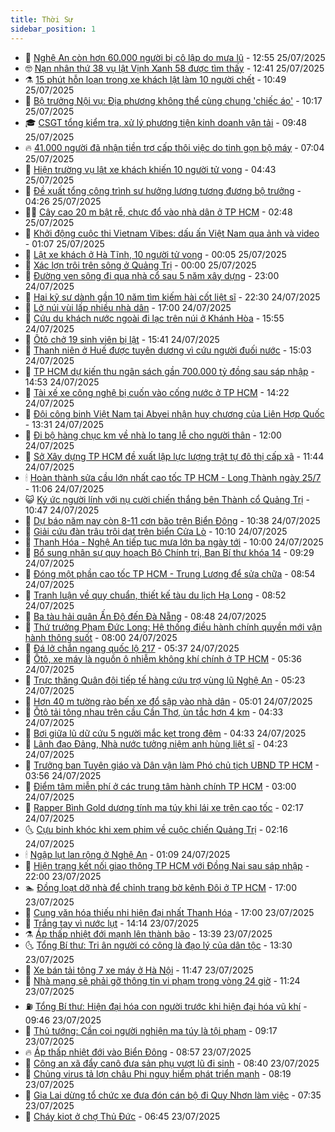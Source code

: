 ```yaml
---
title: Thời Sự
sidebar_position: 1
---
```


<!-- vnexpress-thoi-su:START -->
- 🦒 [Nghệ An còn hơn 60.000 người bị cô lập do mưa lũ](https://vnexpress.net/nghe-an-con-hon-60-000-nguoi-bi-co-lap-do-mua-lu-4918625.html) - 12:55 25/07/2025
- 🤓 [Nạn nhân thứ 38 vụ lật Vịnh Xanh 58 được tìm thấy](https://vnexpress.net/nan-nhan-thu-38-vu-lat-vinh-xanh-58-duoc-tim-thay-4918986.html) - 12:41 25/07/2025
- ⚗️ [15 phút hỗn loạn trong xe khách lật làm 10 người chết](https://vnexpress.net/15-phut-hon-loan-trong-xe-khach-lat-lam-10-nguoi-chet-4918713.html) - 10:49 25/07/2025
- 🌊 [Bộ trưởng Nội vụ: Địa phương không thể cùng chung &#39;chiếc áo&#39;](https://vnexpress.net/bo-truong-noi-vu-dia-phuong-khong-the-cung-chung-chiec-ao-4918955.html) - 10:17 25/07/2025
- 🎓 [CSGT tổng kiểm tra, xử lý phương tiện kinh doanh vận tải](https://vnexpress.net/csgt-tong-kiem-tra-xu-ly-phuong-tien-kinh-doanh-van-tai-4918963.html) - 09:48 25/07/2025
- 🔥 [41.000 người đã nhận tiền trợ cấp thôi việc do tinh gọn bộ máy](https://vnexpress.net/41-000-nguoi-da-nhan-tien-tro-cap-thoi-viec-do-tinh-gon-bo-may-4918665.html) - 07:04 25/07/2025
- 🦏 [Hiện trường vụ lật xe khách khiến 10 người tử vong](https://vnexpress.net/hien-truong-xe-khach-lat-khien-10-nguoi-tu-vong-4918781.html) - 04:43 25/07/2025
- 👺 [Đề xuất tổng công trình sư hưởng lương tương đương bộ trưởng](https://vnexpress.net/de-xuat-tong-cong-trinh-su-huong-luong-tuong-duong-bo-truong-4918711.html) - 04:26 25/07/2025
- 🧑‍🏫 [Cây cao 20 m bật rễ, chực đổ vào nhà dân ở TP HCM](https://vnexpress.net/cay-cao-20-m-bat-re-chuc-do-vao-nha-dan-o-tp-hcm-4918697.html) - 02:48 25/07/2025
- 🚦 [Khởi động cuộc thi Vietnam Vibes: dấu ấn Việt Nam qua ảnh và video](https://vnexpress.net/khoi-dong-cuoc-thi-vietnam-vibes-dau-an-viet-nam-qua-anh-va-video-4916277.html) - 01:07 25/07/2025
- 🎉 [Lật xe khách ở Hà Tĩnh, 10 người tử vong](https://vnexpress.net/lat-xe-khach-o-ha-tinh-10-nguoi-tu-vong-4918634.html) - 00:05 25/07/2025
- 🦒 [Xác lợn trôi trên sông ở Quảng Trị](https://vnexpress.net/xac-lon-troi-tren-song-o-quang-tri-4918537.html) - 00:00 25/07/2025
- 🤗 [Đường ven sông đi qua nhà cổ sau 5 năm xây dựng](https://vnexpress.net/duong-ven-song-di-qua-nha-co-sau-5-nam-xay-dung-4917634.html) - 23:00 24/07/2025
- 💼 [Hai kỹ sư dành gần 10 năm tìm kiếm hài cốt liệt sĩ](https://vnexpress.net/hai-ky-su-danh-gan-10-nam-tim-kiem-hai-cot-liet-si-4918614.html) - 22:30 24/07/2025
- 🤩 [Lở núi vùi lấp nhiều nhà dân](https://vnexpress.net/lo-nui-vui-lap-nhieu-nha-dan-4918589.html) - 17:00 24/07/2025
- 🤡 [Cứu du khách nước ngoài đi lạc trên núi ở Khánh Hòa](https://vnexpress.net/cuu-du-khach-nuoc-ngoai-di-lac-tren-nui-o-khanh-hoa-4918607.html) - 15:55 24/07/2025
- 💯 [Ôtô chở 19 sinh viên bị lật](https://vnexpress.net/oto-cho-19-sinh-vien-bi-lat-4918605.html) - 15:41 24/07/2025
- 👺 [Thanh niên ở Huế được tuyên dương vì cứu người đuối nước](https://vnexpress.net/thanh-nien-o-hue-duoc-tuyen-duong-vi-cuu-nguoi-duoi-nuoc-4918596.html) - 15:03 24/07/2025
- 🌮 [TP HCM dự kiến thu ngân sách gần 700.000 tỷ đồng sau sáp nhập](https://vnexpress.net/tp-hcm-du-kien-thu-ngan-sach-gan-700-000-ty-dong-sau-sap-nhap-4918597.html) - 14:53 24/07/2025
- 🥸 [Tài xế xe công nghệ bị cuốn vào cống nước ở TP HCM](https://vnexpress.net/tai-xe-xe-cong-nghe-bi-cuon-vao-cong-nuoc-o-tp-hcm-4918593.html) - 14:22 24/07/2025
- 🐻 [Đội công binh Việt Nam tại Abyei nhận huy chương của Liên Hợp Quốc](https://vnexpress.net/doi-cong-binh-viet-nam-tai-abyei-nhan-huy-chuong-cua-lien-hop-quoc-4918569.html) - 13:31 24/07/2025
- 👀 [Đi bộ hàng chục km về nhà lo tang lễ cho người thân](https://vnexpress.net/di-bo-hang-chuc-km-ve-nha-lo-tang-le-cho-nguoi-than-4918178.html) - 12:00 24/07/2025
- 🤔 [Sở Xây dựng TP HCM đề xuất lập lực lượng trật tự đô thị cấp xã](https://vnexpress.net/so-xay-dung-tp-hcm-de-xuat-lap-luc-luong-trat-tu-do-thi-cap-xa-4918557.html) - 11:44 24/07/2025
- 🕯 [Hoàn thành sửa cầu lớn nhất cao tốc TP HCM - Long Thành ngày 25/7](https://vnexpress.net/hoan-thanh-sua-cau-lon-nhat-cao-toc-tp-hcm-long-thanh-ngay-25-7-4918554.html) - 11:06 24/07/2025
- 😺 [Ký ức người lính với nụ cười chiến thắng bên Thành cổ Quảng Trị](https://vnexpress.net/ky-uc-nguoi-linh-voi-nu-cuoi-chien-thang-ben-thanh-co-quang-tri-4918420.html) - 10:47 24/07/2025
- 🦆 [Dự báo năm nay còn 8-11 cơn bão trên Biển Đông](https://vnexpress.net/du-bao-nam-nay-con-8-11-con-bao-tren-bien-dong-4918411.html) - 10:38 24/07/2025
- 🧰 [Giải cứu đàn trâu trôi dạt trên biển Cửa Lò](https://vnexpress.net/giai-cuu-dan-trau-troi-dat-tren-bien-cua-lo-4918534.html) - 10:10 24/07/2025
- 🦍 [Thanh Hóa - Nghệ An tiếp tục mưa lớn ba ngày tới](https://vnexpress.net/thanh-hoa-nghe-an-tiep-tuc-mua-lon-ba-ngay-toi-4918425.html) - 10:00 24/07/2025
- 🧰 [Bổ sung nhân sự quy hoạch Bộ Chính trị, Ban Bí thư khóa 14](https://vnexpress.net/bo-sung-nhan-su-quy-hoach-bo-chinh-tri-ban-bi-thu-khoa-14-4918466.html) - 09:29 24/07/2025
- 💃 [Đóng một phần cao tốc TP HCM - Trung Lương để sửa chữa](https://vnexpress.net/dong-mot-phan-cao-toc-tp-hcm-trung-luong-de-sua-chua-4918477.html) - 08:54 24/07/2025
- 🧰 [Tranh luận về quy chuẩn, thiết kế tàu du lịch Hạ Long](https://vnexpress.net/tranh-luan-ve-quy-chuan-thiet-ke-tau-du-lich-ha-long-4918138.html) - 08:52 24/07/2025
- 🚀 [Ba tàu hải quân Ấn Độ đến Đà Nẵng](https://vnexpress.net/ba-tau-hai-quan-an-do-den-da-nang-4918393.html) - 08:48 24/07/2025
- 🎊 [Thứ trưởng Phạm Đức Long: Hệ thống điều hành chính quyền mới vận hành thông suốt](https://vnexpress.net/thu-truong-pham-duc-long-he-thong-dieu-hanh-chinh-quyen-moi-van-hanh-thong-suot-4918389.html) - 08:00 24/07/2025
- 🤭 [Đá lở chắn ngang quốc lộ 217](https://vnexpress.net/da-lo-chan-ngang-quoc-lo-217-4918360.html) - 05:37 24/07/2025
- 🤗 [Ôtô, xe máy là nguồn ô nhiễm không khí chính ở TP HCM](https://vnexpress.net/oto-xe-may-la-nguon-o-nhiem-khong-khi-chinh-o-tp-hcm-4918346.html) - 05:36 24/07/2025
- 🌈 [Trực thăng Quân đội tiếp tế hàng cứu trợ vùng lũ Nghệ An](https://vnexpress.net/truc-thang-quan-doi-tiep-te-hang-cuu-tro-vung-lu-nghe-an-4918365.html) - 05:23 24/07/2025
- 🦣 [Hơn 40 m tường rào bến xe đổ sập vào nhà dân](https://vnexpress.net/hon-40-m-tuong-rao-ben-xe-do-sap-vao-nha-dan-4918295.html) - 05:01 24/07/2025
- 🎡 [Ôtô tải tông nhau trên cầu Cần Thơ, ùn tắc hơn 4 km](https://vnexpress.net/oto-tai-tong-nhau-tren-cau-can-tho-un-tac-hon-4-km-4918317.html) - 04:33 24/07/2025
- 🦏 [Bơi giữa lũ dữ cứu 5 người mắc kẹt trong đêm](https://vnexpress.net/boi-giua-lu-du-cuu-5-nguoi-mac-ket-trong-dem-4918164.html) - 04:33 24/07/2025
- 🎊 [Lãnh đạo Đảng, Nhà nước tưởng niệm anh hùng liệt sĩ](https://vnexpress.net/lanh-dao-dang-nha-nuoc-tuong-niem-anh-hung-liet-si-4918274.html) - 04:23 24/07/2025
- 🫶 [Trưởng ban Tuyên giáo và Dân vận làm Phó chủ tịch UBND TP HCM](https://vnexpress.net/truong-ban-tuyen-giao-va-dan-van-lam-pho-chu-tich-ubnd-tp-hcm-4918237.html) - 03:56 24/07/2025
- 🤔 [Điểm tâm miễn phí ở các trung tâm hành chính TP HCM](https://vnexpress.net/diem-tam-mien-phi-o-cac-trung-tam-hanh-chinh-tp-hcm-4918152.html) - 03:00 24/07/2025
- 🤠 [Rapper Bình Gold dương tính ma túy khi lái xe trên cao tốc](https://vnexpress.net/rapper-binh-gold-duong-tinh-ma-tuy-khi-lai-xe-tren-cao-toc-4918203.html) - 02:17 24/07/2025
- 🌜 [Cựu binh khóc khi xem phim về cuộc chiến Quảng Trị](https://vnexpress.net/cuu-binh-khoc-khi-xem-phim-ve-cuoc-chien-quang-tri-4918147.html) - 02:16 24/07/2025
- 🕯 [Ngập lụt lan rộng ở Nghệ An](https://vnexpress.net/ngap-lut-lan-rong-o-nghe-an-4918166.html) - 01:09 24/07/2025
- 🤔 [Hiện trạng kết nối giao thông TP HCM với Đồng Nai sau sáp nhập](https://vnexpress.net/hien-trang-ket-noi-giao-thong-tp-hcm-voi-dong-nai-sau-sap-nhap-4918021.html) - 22:00 23/07/2025
- 🏊 [Đồng loạt dỡ nhà để chỉnh trang bờ kênh Đôi ở TP HCM](https://vnexpress.net/dong-loat-do-nha-de-chinh-trang-bo-kenh-doi-o-tp-hcm-4917235.html) - 17:00 23/07/2025
- 🌮 [Cung văn hóa thiếu nhi hiện đại nhất Thanh Hóa](https://vnexpress.net/cung-van-hoa-thieu-nhi-hien-dai-nhat-thanh-hoa-4915650.html) - 17:00 23/07/2025
- 🫣 [Trắng tay vì nước lụt](https://vnexpress.net/trang-tay-vi-nuoc-lut-4918100.html) - 14:14 23/07/2025
- ⚗️ [Áp thấp nhiệt đới mạnh lên thành bão](https://vnexpress.net/ap-thap-nhiet-doi-manh-len-thanh-bao-4918126.html) - 13:39 23/07/2025
- 🌜 [Tổng Bí thư: Tri ân người có công là đạo lý của dân tộc](https://vnexpress.net/tong-bi-thu-tri-an-nguoi-co-cong-la-dao-ly-cua-dan-toc-4918110.html) - 13:30 23/07/2025
- 🌁 [Xe bán tải tông 7 xe máy ở Hà Nội](https://vnexpress.net/xe-ban-tai-tong-7-xe-may-o-ha-noi-4918091.html) - 11:47 23/07/2025
- 🐲 [Nhà mạng sẽ phải gỡ thông tin vi phạm trong vòng 24 giờ](https://vnexpress.net/nha-mang-se-phai-go-thong-tin-vi-pham-trong-vong-24-gio-4917796.html) - 11:24 23/07/2025
- ⛽️ [Tổng Bí thư: Hiện đại hóa con người trước khi hiện đại hóa vũ khí](https://vnexpress.net/tong-bi-thu-hien-dai-hoa-con-nguoi-truoc-khi-hien-dai-hoa-vu-khi-4917982.html) - 09:46 23/07/2025
- 🗽 [Thủ tướng: Cần coi người nghiện ma túy là tội phạm](https://vnexpress.net/thu-tuong-can-coi-nguoi-nghien-ma-tuy-la-toi-pham-4917993.html) - 09:17 23/07/2025
- 🔥 [Áp thấp nhiệt đới vào Biển Đông](https://vnexpress.net/ap-thap-nhiet-doi-vao-bien-dong-4918014.html) - 08:57 23/07/2025
- 💯 [Công an xã đẩy canô đưa sản phụ vượt lũ đi sinh](https://vnexpress.net/cong-an-xa-day-cano-dua-san-phu-vuot-lu-di-sinh-4918001.html) - 08:40 23/07/2025
- 🦆 [Chủng virus tả lợn châu Phi nguy hiểm phát triển mạnh](https://vnexpress.net/chung-virus-ta-lon-chau-phi-nguy-hiem-phat-trien-manh-4917921.html) - 08:19 23/07/2025
- 🫣 [Gia Lai dừng tổ chức xe đưa đón cán bộ đi Quy Nhơn làm việc](https://vnexpress.net/gia-lai-dung-to-chuc-xe-dua-don-can-bo-di-quy-nhon-lam-viec-4917942.html) - 07:35 23/07/2025
- 🤡 [Cháy kiot ở chợ Thủ Đức](https://vnexpress.net/chay-kiot-o-cho-thu-duc-4917930.html) - 06:45 23/07/2025<!-- vnexpress-thoi-su:END -->